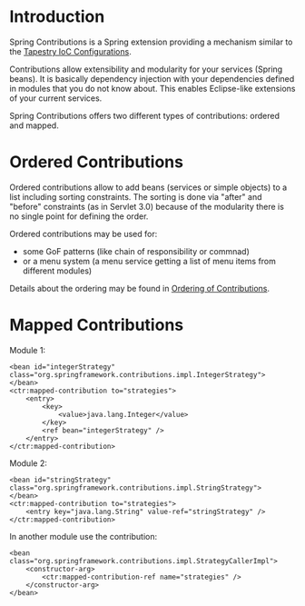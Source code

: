 # Introduction #

Spring Contributions is a Spring extension providing a mechanism similar to the [Tapestry IoC Configurations](http://tapestry.apache.org/tapestry-ioc-configuration.html).

Contributions allow extensibility and modularity for your services (Spring beans). It is basically dependency injection with your dependencies defined in modules that you do not know about. This enables Eclipse-like extensions of your current services.

Spring Contributions offers two different types of contributions: ordered and mapped.

# Ordered Contributions #

Ordered contributions allow to add beans (services or simple objects) to a list including sorting constraints. The sorting is done via "after" and "before" constraints (as in Servlet 3.0) because of the modularity there is no single point for defining the order.

Ordered contributions may be used for:

  * some GoF patterns (like chain of responsibility or commnad)
  * or a menu system (a menu service getting a list of menu items from different modules)

Details about the ordering may be found in [Ordering of Contributions](OrderingOfContributions.md).

# Mapped Contributions #

Module 1:
```
<bean id="integerStrategy" class="org.springframework.contributions.impl.IntegerStrategy">
</bean>
<ctr:mapped-contribution to="strategies">
	<entry>
		<key>
			<value>java.lang.Integer</value>
		</key>
		<ref bean="integerStrategy" />
	</entry>
</ctr:mapped-contribution>
```

Module 2:
```
<bean id="stringStrategy" class="org.springframework.contributions.impl.StringStrategy">
</bean>
<ctr:mapped-contribution to="strategies">
	<entry key="java.lang.String" value-ref="stringStrategy" />
</ctr:mapped-contribution>
```

In another module use the contribution:
```
<bean class="org.springframework.contributions.impl.StrategyCallerImpl">
	<constructor-arg>
		<ctr:mapped-contribution-ref name="strategies" />
	</constructor-arg>
</bean>
```